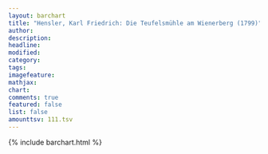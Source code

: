 ```yaml
---
layout: barchart
title: "Hensler, Karl Friedrich: Die Teufelsmühle am Wienerberg (1799)"
author:
description:
headline:
modified:
category:
tags:
imagefeature: 
mathjax: 
chart: 
comments: true
featured: false
list: false
amounttsv: 111.tsv
---
```

{% include barchart.html %}
